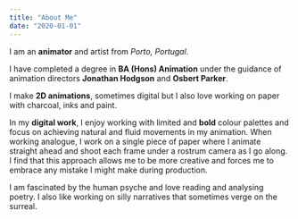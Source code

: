 ```yaml
---
title: "About Me"
date: "2020-01-01"
---
```


I am an **animator** and artist from _Porto, Portugal_.

I have completed a degree in **BA (Hons) Animation** under the guidance of animation directors **Jonathan Hodgson** and **Osbert Parker**.

I make **2D animations**, sometimes digital but I also love working on paper with charcoal, inks and paint.

In my **digital work**, I enjoy working with limited and **bold** colour palettes and focus on achieving natural and fluid movements in my animation. When working analogue, I work on a single piece of paper where I animate straight ahead and shoot each frame under a rostrum camera as I go along. I find that this approach allows me to be more creative and forces me to embrace any mistake I might make during production.

I am fascinated by the human psyche and love reading and analysing poetry. I also like working on silly narratives that sometimes verge on the surreal.
